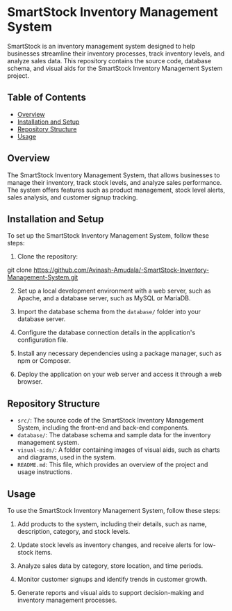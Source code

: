 # SmartStock Inventory Management System

SmartStock is an inventory management system designed to help businesses streamline their inventory processes, track inventory levels, and analyze sales data. This repository contains the source code, database schema, and visual aids for the SmartStock Inventory Management System project.

## Table of Contents

- [Overview](#overview)
- [Installation and Setup](#installation-and-setup)
- [Repository Structure](#repository-structure)
- [Usage](#usage)

## Overview

The SmartStock Inventory Management System, that allows businesses to manage their inventory, track stock levels, and analyze sales performance. The system offers features such as product management, stock level alerts, sales analysis, and customer signup tracking.

## Installation and Setup

To set up the SmartStock Inventory Management System, follow these steps:

1. Clone the repository:

git clone https://github.com/Avinash-Amudala/-SmartStock-Inventory-Management-System.git

2. Set up a local development environment with a web server, such as Apache, and a database server, such as MySQL or MariaDB.

3. Import the database schema from the `database/` folder into your database server.

4. Configure the database connection details in the application's configuration file.

5. Install any necessary dependencies using a package manager, such as npm or Composer.

6. Deploy the application on your web server and access it through a web browser.

## Repository Structure

- `src/`: The source code of the SmartStock Inventory Management System, including the front-end and back-end components.
- `database/`: The database schema and sample data for the inventory management system.
- `visual-aids/`: A folder containing images of visual aids, such as charts and diagrams, used in the system.
- `README.md`: This file, which provides an overview of the project and usage instructions.

## Usage

To use the SmartStock Inventory Management System, follow these steps:


1. Add products to the system, including their details, such as name, description, category, and stock levels.

2. Update stock levels as inventory changes, and receive alerts for low-stock items.

3. Analyze sales data by category, store location, and time periods.

4. Monitor customer signups and identify trends in customer growth.

5. Generate reports and visual aids to support decision-making and inventory management processes.
